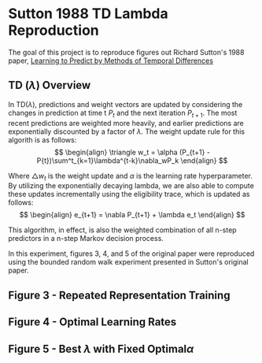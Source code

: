 # **Sutton 1988 TD Lambda Reproduction**


The goal of this project is to reproduce figures out Richard Sutton's 1988 paper, [Learning to Predict by Methods of Temporal Differences](http://incompleteideas.net/papers/sutton-88-with-erratum.pdf)


## TD ($\lambda$) Overview

In TD($\lambda$), predictions and weight vectors are updated by considering the changes in prediction at time t $P_t$ and the next iteration $P_{t+1}$. The most recent predictions are weighted more heavily, and earlier predictions are exponentially discounted by a factor of $\lambda$. The weight update rule for this algorith is as follows:
$$
\begin{align}
    \triangle w_t = \alpha (P_{t+1} - P{t})\sum^t_{k=1}\lambda^{t-k}\nabla_wP_k
\end{align}
$$

Where $\triangle w_t$ is the weight update and $\alpha$ is the learning rate hyperparameter. By utilizing the exponentially decaying lambda, we are also able to compute these updates incrementally using the eligibility trace, which is updated as follows:
$$
\begin{align}
    e_{t+1} = \nabla P_{t+1} + \lambda e_t
\end{align}
$$

This algorithm, in effect, is also the weighted combination of all n-step predictors in a n-step Markov decision process.

In this experiment, figures 3, 4, and 5 of the original paper were reproduced using the bounded random walk experiment presented in Sutton's original paper.

## Figure 3 - Repeated Representation Training

## Figure 4 - Optimal Learning Rates

## Figure 5 - Best $\lambda$ with Fixed Optimal$\alpha$
